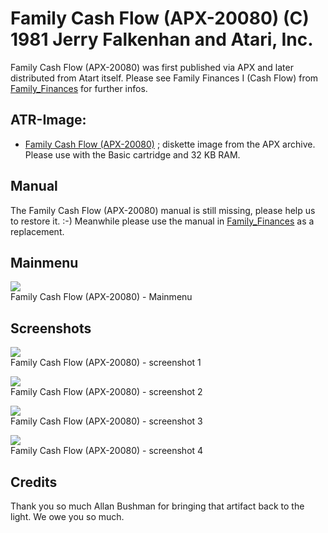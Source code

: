# Family Cash Flow (APX-20080) (C) 1981 Jerry Falkenhan and Atari, Inc.  
Family Cash Flow (APX-20080) was first published via APX and later distributed from Atart itself. Please see Family Finances I (Cash Flow) from [Family_Finances](../Family_Finances/index.md) for further infos.  
## ATR-Image:  
- [Family Cash Flow (APX-20080)](attachments/Family_Cash_Flow_APX-20080.atr) ; diskette image from the APX archive. Please use with the Basic cartridge and 32 KB RAM.  
## Manual  
The Family Cash Flow (APX-20080) manual is still missing, please help us to restore it. :-) Meanwhile please use the manual in [Family_Finances](../Family_Finances/index.md) as a replacement.  
## Mainmenu  
![](attachments/Family_Cash_Flow_%28APX-20080%29.jpg)  
Family Cash Flow (APX-20080) - Mainmenu  
## Screenshots  
![](attachments/family_cash_flow.gif)  
Family Cash Flow (APX-20080) - screenshot 1  
  
![](attachments/family_cash_flow_2.gif)  
Family Cash Flow (APX-20080) - screenshot 2  
  
![](attachments/family_cash_flow_3.gif)  
Family Cash Flow (APX-20080) - screenshot 3  
  
![](attachments/family_cash_flow_4.gif)  
Family Cash Flow (APX-20080) - screenshot 4  
## Credits  
Thank you so much Allan Bushman for bringing that artifact back to the light. We owe you so much.  
